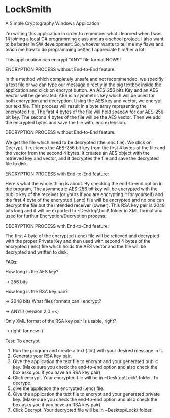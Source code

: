 # LockSmith
A Simple Cryptography Windows Application

I'm writing this application in order to remember what I learned when I was 14 joining a local C# programming class and as a school project. I also want to be better in SW development. So, whoever wants to tell me my flaws and teach me how to do programming better, I appreciate him/her a lot!


This appliocation can encrypt "ANY" file format NOW!!!

ENCRYPTION PROCESS without End-to-End feature:
  
  In this method which completely unsafe and not recommended, we specifiy a text file or we can type our message directly in the big textbox inside the application and click on encrypt button. An AES-256 bits Key and an AES Vector will be generated. AES is a symmetric key which will be used for both encryption and decryption. Using the AES key and vector, we encrypt our text file. This process will result in a byte array representing the encrypted file. The first 4 bytes of the file will hold spacew for our AES-256 bit key. The second 4 bytes of the file will be the AES vector. Then we add the encrypted bytes and save the file with .enc extension.

DECRYPTION PROCESS without End-to-End feature:

  We get the file which need to be decrypted (the .enc file). We click on Decrypt. It retrieves the AES-256 bit key from the first 4 bytes of the file and the vector from the second 4 bytes. It creates an AES object with the retrieved key and vector, and it decryptes the file and save the decrypted file to disk.
  
  
ENCRYPTION PROCESS with End-to-End feature:

  Here's what the whole thing is about. By checking the end-to-end option in the program, The asymmetric AES-256 bit key will be encrypted with the public key of the receiver (or yours if you are encrypting it for yourself) and the first 4 byte of the encrypted (.enc) file will be encrypted and no one can decrypt the file but the intended receiver (owner). This RSA key pair is 2048 bits long and it will be exported to ~Desktop\Locl\ folder in XML format and used for furthur Encryption/Decryption process.
  
DECRYPTION PROCESS with End-to-End feature:

  The first 4 byte of the encrypted (.enc) file will be retieved and decrypted with the proper Private Key and then used with second 4 bytes of the encrypted (.enc) file which holds the AES vector and the file will be decrypted and written to disk.
  
  
FAQs:

How long is the AES key?

-> 256 bits

How long is the RSA key pair?

-> 2048 bits
What files formats can I encrypt?

-> ANY!!! (version 2.0 =<)

Only XML format of the RSA key pair is usable, right?

-> right! for now :)


Test:
To encrypt
1. Run the program and create a text (.txt) with your desired message in it.
2. Generate your RSA key pair.
3. Give the application the text file to encrypt and your generated public key. (Make sure you check the end-to-end option and also check the box asks you if you have an RSA key pair)
4. Click encrypt. Your encrypted file will be in ~Desktop\Lock\ folder.
To decrypt:
1. give the appliction the encrypted (.enc) file.
2. Give the application the text file to encrypt and your generated private key. (Make sure you check the end-to-end option and also check the box asks you if you have an RSA key pair).
3. Click Decrypt. Your decrypted file will be in ~Desktop\Lock\ folder.
